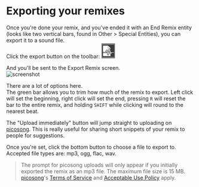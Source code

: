 # Exporting your remixes

Once you're done your remix, and you've ended it with an End Remix entity (looks like two vertical bars, found in Other > Special Entities), you can export it to a sound file.<br>
Click the export button on the toolbar: ![export](readme/toolbar/export.png)

And you'll be sent to the Export Remix screen.<br>
![screenshot](https://i.imgur.com/RcfDKTs.png)

There are a lot of options here.<br>
The green bar allows you to trim how much of the remix to export.
Left click will set the beginning, right click will set the end, pressing `R` will
reset the bar to the entire remix, and holding `SHIFT` while clicking will
round to the nearest beat.

The "Upload immediately" button will jump straight to uploading on [picosong](https://picosong.com). This is really useful for sharing short snippets of your remix to people for suggestions.

Once you're set, click the bottom button to choose a file to export to.<br>
Accepted file types are: mp3, ogg, flac, wav.

>The prompt for picosong uploads will only appear if you initially exported
the remix as an mp3 file. The maximum file size is 15 MB. [picosong](https://picosong.com)'s
[Terms of Service](https://picosong.com/tos)
and [Acceptable Use Policy](https://picosong.com/aup) apply.
